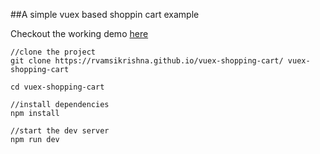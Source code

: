 ##A simple vuex based shoppin cart example

Checkout the working demo [here](https://rvamsikrishna.github.io/vuex-shopping-cart/)

```
//clone the project
git clone https://rvamsikrishna.github.io/vuex-shopping-cart/ vuex-shopping-cart

cd vuex-shopping-cart

//install dependencies
npm install

//start the dev server
npm run dev

```
